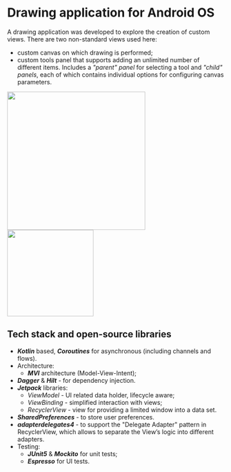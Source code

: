 # Drawing application for Android OS

A drawing application was developed to explore the creation of custom views. There are two non-standard views used here:
* custom canvas on which drawing is performed;
* custom tools panel that supports adding an unlimited number of different items. Includes a *"parent" panel* for selecting a tool and *"child" panels*, each of which contains individual options for configuring canvas parameters.

<p float="middle">
  <kbd> <img src="https://github.com/alexadler9/canvas/assets/56451293/e1e5997a-56fc-4234-a553-52c3ce0bc1dd" height="320" /> </kbd>
  <kbd> <img src="https://github.com/alexadler9/canvas/assets/56451293/1bcf4a8e-8fd8-4883-ab2b-e384dbb5c885" height="200" /> </kbd>
</p>

## Tech stack and open-source libraries
* **_Kotlin_** based, **_Coroutines_** for asynchronous (including channels and flows).
* Architecture:
  - **_MVI_** architecture (Model-View-Intent);
* **_Dagger_** & **_Hilt_** - for dependency injection.
* **_Jetpack_** libraries:
  - _ViewModel_ - UI related data holder, lifecycle aware;
  - _ViewBinding_ - simplified interaction with views;
  - _RecyclerView_ - view for providing a limited window into a data set.
* **_SharedPreferences_** - to store user preferences.
* **_adapterdelegates4_** - to support the "Delegate Adapter" pattern in RecyclerView, which allows to separate the View’s logic into different adapters.
* Testing:
  - **_JUnit5_** & **_Mockito_** for unit tests;
  - **_Espresso_** for UI tests.
